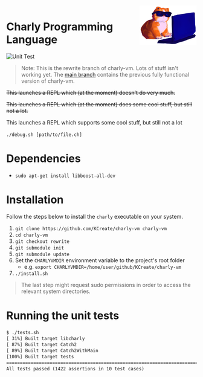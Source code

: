 <img src="docs/charly-vm.png" data-canonical-src="docs/charly-vm.png" width="30%" align="right" alt="Charly Programming Language Logo, Image credit: DALL-E"/>

# Charly Programming Language

![Unit Test](https://github.com/KCreate/charly-vm/workflows/Unit%20Test/badge.svg?branch=rewrite)

> Note: This is the rewrite branch of charly-vm.
> Lots of stuff isn't working yet.
> The [main branch](https://github.com/KCreate/charly-vm/tree/main) contains the previous
> fully functional version of charly-vm.

<strike>This launches a REPL which (at the moment) doesn't do very much.</strike>

<strike>This launches a REPL which (at the moment) does some cool stuff, but still not a lot.</strike>

This launches a REPL which supports some cool stuff, but still not a lot

`./debug.sh [path/to/file.ch]`

# Dependencies

- `sudo apt-get install libboost-all-dev`

# Installation

Follow the steps below to install the `charly` executable on your system.

1. `git clone https://github.com/KCreate/charly-vm charly-vm`
2. `cd charly-vm`
3. `git checkout rewrite`
4. `git submodule init`
5. `git submodule update`
6. Set the `CHARLYVMDIR` environment variable to the project's root folder
	- e.g. `export CHARLYVMDIR=/home/user/github/KCreate/charly-vm`
7. `./install.sh`

> The last step might request sudo permissions in order to access the relevant system directories.

# Running the unit tests

```
$ ./tests.sh
[ 31%] Built target libcharly
[ 87%] Built target Catch2
[ 89%] Built target Catch2WithMain
[100%] Built target tests
===============================================================================
All tests passed (1422 assertions in 10 test cases)
```
